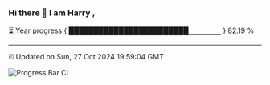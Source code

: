 ### Hi there 👋 I am Harry , 

⏳ Year progress { ████████████████████████▁▁▁▁▁▁ } 82.19 %

---

⏰ Updated on Sun, 27 Oct 2024 19:59:04 GMT

![Progress Bar CI](https://github.com/duykhang68/duykhang68/workflows/Progress%20Bar%20CI/badge.svg)
